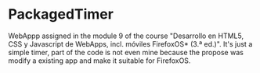 PackagedTimer
=============

WebAppp assigned in the module 9 of the course "Desarrollo en HTML5, CSS y Javascript de WebApps, incl. móviles FirefoxOS* (3.ª ed.)". It's just a simple timer, part of the code is not even mine because the propose was modify a existing app and make it suitable for FirefoxOS.

